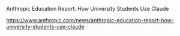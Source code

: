 Anthropic Education Report: How University Students Use Claude

https://www.anthropic.com/news/anthropic-education-report-how-university-students-use-claude